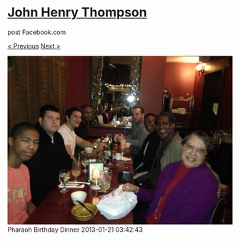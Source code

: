 # [John Henry Thompson](../README.md)
post Facebook.com

[< Previous](2013-01-27-3.md) [Next >](2013-01-13-1.md)

[![](../media/2013-01-21/Timeline-Photos-Pharaoh-Birthday-Dinner.jpg)](../README.md)
Pharaoh Birthday Dinner
2013-01-21 03:42:43